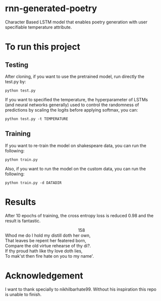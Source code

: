 # rnn-generated-poetry
Character Based LSTM model that enables poetry generation with user specifiable temperature attribute.

# To run this project

## Testing
After cloning, if you want to use the pretrained model, run directly the test.py by:

    python test.py
    
If you want to specified the temperature, the hyperparameter of LSTMs (and neural networks generally) used to control the randomness of predictions by scaling the logits before applying softmax, you can:

    python test.py -t TEMPERATURE
    
## Training
If you want to re-train the model on shakespeare data, you can run the following:

    python train.py
    
Also, if you want to run the model on the custom data, you can run the following:

    python train.py -d DATADIR
    
# Results
After 10 epochs of training, the cross entropy loss is reduced 0.98 and the result is fantastic.
<p align="center">
<center>158</center>
Whod me do I hold my distill doth her own,<br>
That leaves be repent her featered born,<br>
Compare the old virtue rehearse of thy di?.<br>
  If thy proud hath like thy love doth lies,<br>
To mak'st then fire hate on you to my name'.
</p>
    
# Acknowledgement
I want to thank specially to nikhilbarhate99. Without his inspiration this repo is unable to finish.
